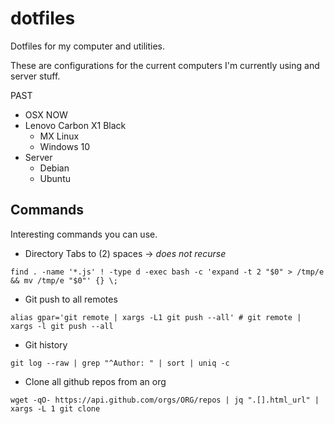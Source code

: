 dotfiles
========
Dotfiles for my computer and utilities. 

These are configurations for the current computers I'm currently using and server stuff.

PAST
  - OSX
NOW 
   - Lenovo Carbon X1 Black 
      - MX Linux
      - Windows 10 
   - Server 
       - Debian
       - Ubuntu 



## Commands
Interesting commands you can use. 

- Directory Tabs to (2) spaces -> *does not recurse*
```
find . -name '*.js' ! -type d -exec bash -c 'expand -t 2 "$0" > /tmp/e && mv /tmp/e "$0"' {} \;
```
- Git push to all remotes
```
alias gpar='git remote | xargs -L1 git push --all' # git remote | xargs -l git push --all
```

- Git history 
```
git log --raw | grep "^Author: " | sort | uniq -c
```


- Clone all github repos from an org
```
wget -qO- https://api.github.com/orgs/ORG/repos | jq ".[].html_url" | xargs -L 1 git clone
```
